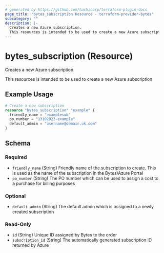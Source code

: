```yaml
---
# generated by https://github.com/hashicorp/terraform-plugin-docs
page_title: "bytes_subscription Resource - terraform-provider-bytes"
subcategory: ""
description: |-
  Creates a new Azure subscription.
  This resources is intended to be used to create a new Azure subscription
---
```


# bytes_subscription (Resource)

Creates a new Azure subscription.

This resources is intended to be used to create a new Azure subscription

## Example Usage

```terraform
# Create a new subscription
resource "bytes_subscription" "example" {
  friendly_name = "examplesub"
  po_number = "13102023-example"
  default_admin = "username@domain.uk.com"
}
```

<!-- schema generated by tfplugindocs -->
## Schema

### Required

- `friendly_name` (String) Friendly name of the subscription to create. This is used as the name of the subscription in the Bytes/Azure Portal
- `po_number` (String) The PO number which can be used to assign a cost to a purchase for billing purposes

### Optional

- `default_admin` (String) The default admin which is assigned to a newly created subscription

### Read-Only

- `id` (String) Unique ID assigned by Bytes to the order
- `subscription_id` (String) The automatically generated subscription ID returned by Azure
